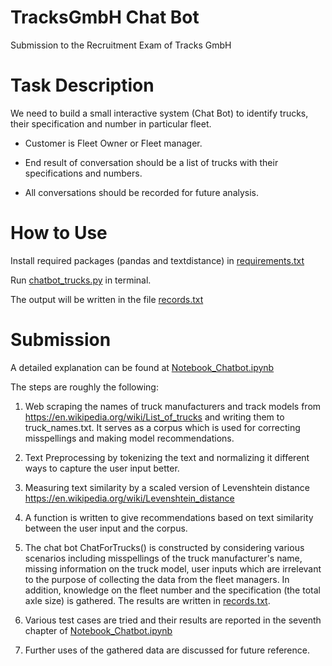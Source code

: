 # TracksGmbH Chat Bot
Submission to the Recruitment Exam of Tracks GmbH

# Task Description
We need to build a small interactive system (Chat Bot) to identify trucks, their specification and number in particular fleet.

* Customer is Fleet Owner or Fleet manager.

* End result of conversation should be a list of trucks with their specifications and numbers.

* All conversations should be recorded for future analysis.


# How to Use

Install required packages (pandas and textdistance) in [requirements.txt](https://github.com/Batuhanipekci/TracksGmbH_Chatbot/blob/master/requirements.txt)

Run [chatbot_trucks.py](https://github.com/Batuhanipekci/TracksGmbH_Chatbot/blob/master/chatbot_trucks.py) in terminal.

The output will be written in the file [records.txt](https://github.com/Batuhanipekci/TracksGmbH_Chatbot/blob/master/records.txt)

# Submission
A detailed explanation can be found at [Notebook_Chatbot.ipynb](https://github.com/Batuhanipekci/TracksGmbH_Chatbot/blob/master/Notebook_Chatbot.ipynb)

The steps are roughly the following:

1. Web scraping the names of truck manufacturers and track models from https://en.wikipedia.org/wiki/List_of_trucks and writing them to truck_names.txt. It serves as a corpus which is used for correcting misspellings and making model recommendations.

2. Text Preprocessing by tokenizing the text and normalizing it different ways to capture the user input better.

3. Measuring text similarity by a scaled version of Levenshtein distance https://en.wikipedia.org/wiki/Levenshtein_distance

4. A function is written to give recommendations based on text similarity between the user input and the corpus.

5. The chat bot ChatForTrucks() is constructed by considering various scenarios including misspellings of the truck manufacturer's name, missing information on the truck model, user inputs which are irrelevant to the purpose of collecting the data from the fleet managers. In addition, knowledge on the fleet number and the specification (the total axle size) is gathered. The results are written in [records.txt](https://github.com/Batuhanipekci/TracksGmbH_Chatbot/blob/master/records.txt).

6. Various test cases are tried and their results are reported in the seventh chapter of [Notebook_Chatbot.ipynb](https://github.com/Batuhanipekci/TracksGmbH_Chatbot/blob/master/Notebook_Chatbot.ipynb)

7. Further uses of the gathered data are discussed for future reference.
